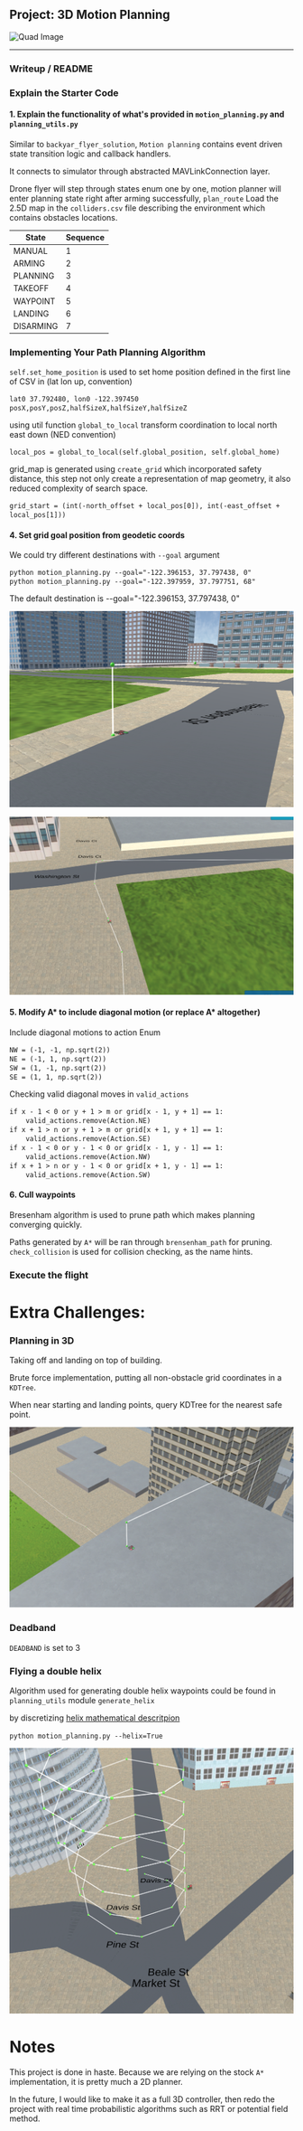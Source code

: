 ## Project: 3D Motion Planning
![Quad Image](./misc/enroute.png)

---
### Writeup / README

### Explain the Starter Code

#### 1. Explain the functionality of what's provided in `motion_planning.py` and `planning_utils.py`
Similar to `backyar_flyer_solution`, `Motion planning` contains event driven state transition logic and callback handlers. 

It connects to simulator through abstracted MAVLinkConnection layer.

Drone flyer will step through states enum one by one, motion planner will enter planning state right after arming successfully, `plan_route` Load the 2.5D map in the `colliders.csv` file describing the environment which contains obstacles locations.

State | Sequence
--- | --- |
MANUAL | 1 
ARMING | 2
PLANNING | 3
TAKEOFF | 4
WAYPOINT | 5
LANDING | 6
DISARMING | 7


### Implementing Your Path Planning Algorithm

`self.set_home_position` is used to set home position defined in the first line of CSV in (lat lon up, convention) 

```$xslt
lat0 37.792480, lon0 -122.397450
posX,posY,posZ,halfSizeX,halfSizeY,halfSizeZ
```

using util function `global_to_local` transform coordination to local north east down (NED convention)

```$xslt
local_pos = global_to_local(self.global_position, self.global_home)
```

grid_map is generated using `create_grid` which incorporated safety distance, this step not only create a representation of 
map geometry, it also reduced complexity of search space. 

```$xslt
grid_start = (int(-north_offset + local_pos[0]), int(-east_offset + local_pos[1]))

```


#### 4. Set grid goal position from geodetic coords


We could try different destinations with `--goal` argument

```$xslt
python motion_planning.py --goal="-122.396153, 37.797438, 0"
python motion_planning.py --goal="-122.397959, 37.797751, 68"
```
The default destination is --goal="-122.396153, 37.797438, 0"

![Destination](./misc/destination.png)

![Fly](./misc/fly.png)

#### 5. Modify A* to include diagonal motion (or replace A* altogether)


Include diagonal motions to action Enum

```
NW = (-1, -1, np.sqrt(2))
NE = (-1, 1, np.sqrt(2))
SW = (1, -1, np.sqrt(2))
SE = (1, 1, np.sqrt(2))
```

Checking valid diagonal moves in `valid_actions`

```$xslt
if x - 1 < 0 or y + 1 > m or grid[x - 1, y + 1] == 1:
    valid_actions.remove(Action.NE)
if x + 1 > n or y + 1 > m or grid[x + 1, y + 1] == 1:
    valid_actions.remove(Action.SE)
if x - 1 < 0 or y - 1 < 0 or grid[x - 1, y - 1] == 1:
    valid_actions.remove(Action.NW)
if x + 1 > n or y - 1 < 0 or grid[x + 1, y - 1] == 1:
    valid_actions.remove(Action.SW)

```

#### 6. Cull waypoints 

Bresenham algorithm is used to prune path which makes planning converging quickly. 

Paths generated by `A*` will be ran through `brensenham_path` for pruning. `check_collision` is used for collision checking, as the name hints. 

### Execute the flight

# Extra Challenges: 

### Planning in 3D

Taking off and landing on top of building.

Brute force implementation, putting all non-obstacle grid coordinates in a `KDTree`. 

When near starting and landing points, query KDTree for the nearest safe point. 

![land](./misc/land.png)


### Deadband

`DEADBAND` is set to 3

### Flying a double helix

Algorithm used for generating double helix waypoints could be found in `planning_utils` module `generate_helix`

by discretizing [helix mathematical descritpion](https://en.wikipedia.org/wiki/Helix) 

`
python motion_planning.py --helix=True
`

![Helix](./misc/Helix.png)

# Notes

This project is done in haste. Because we are relying on the stock `A*` implementation, it is pretty much a 2D planner. 

In the future, I would like to make it as a full 3D controller, then redo the project with real time probabilistic algorithms such as RRT or potential field method.

